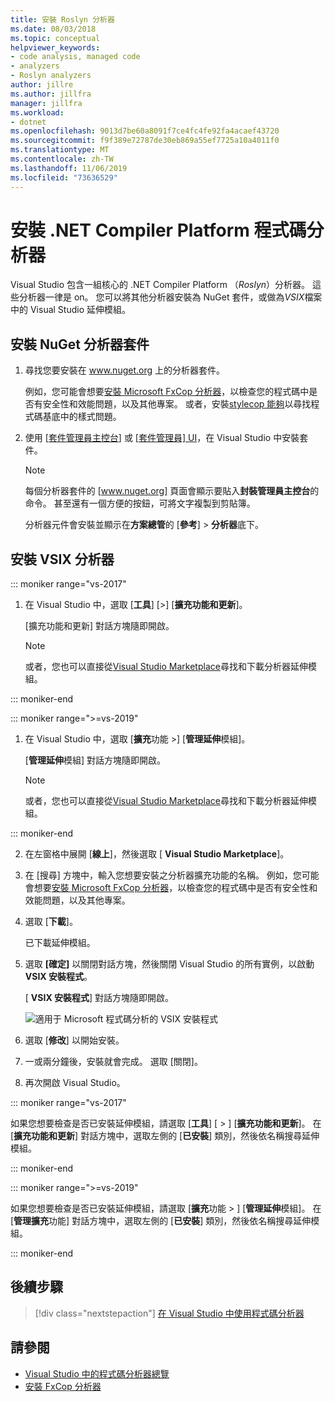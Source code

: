 ```yaml
---
title: 安裝 Roslyn 分析器
ms.date: 08/03/2018
ms.topic: conceptual
helpviewer_keywords:
- code analysis, managed code
- analyzers
- Roslyn analyzers
author: jillre
ms.author: jillfra
manager: jillfra
ms.workload:
- dotnet
ms.openlocfilehash: 9013d7be60a8091f7ce4fc4fe92fa4acaef43720
ms.sourcegitcommit: f9f389e72787de30eb869a55ef7725a10a4011f0
ms.translationtype: MT
ms.contentlocale: zh-TW
ms.lasthandoff: 11/06/2019
ms.locfileid: "73636529"
---
```

# <a name="install-net-compiler-platform-code-analyzers"></a>安裝 .NET Compiler Platform 程式碼分析器

Visual Studio 包含一組核心的 .NET Compiler Platform （*Roslyn*）分析器。 這些分析器一律是 on。 您可以將其他分析器安裝為 NuGet 套件，或做為*VSIX*檔案中的 Visual Studio 延伸模組。

## <a name="to-install-nuget-analyzer-packages"></a>安裝 NuGet 分析器套件

1. 尋找您要安裝在 www.nuget.org 上的分析器套件。

   例如，您可能會想要[安裝 Microsoft FxCop 分析器](install-fxcop-analyzers.md#nuget-package)，以檢查您的程式碼中是否有安全性和效能問題，以及其他專案。 或者，安裝[stylecop 能夠](https://www.nuget.org/packages/stylecop.analyzers/)以尋找程式碼基底中的樣式問題。

2. 使用 [[套件管理員主控台](/nuget/quickstart/install-and-use-a-package-in-visual-studio#package-manager-console)] 或 [[套件管理員] UI](/nuget/quickstart/install-and-use-a-package-in-visual-studio#package-manager-console)，在 Visual Studio 中安裝套件。

   > [!NOTE]
   > 每個分析器套件的 [www.nuget.org] 頁面會顯示要貼入**封裝管理員主控台**的命令。 甚至還有一個方便的按鈕，可將文字複製到剪貼簿。

   分析器元件會安裝並顯示在**方案總管**的 [**參考**]  > **分析器**底下。

## <a name="to-install-vsix-analyzers"></a>安裝 VSIX 分析器

::: moniker range="vs-2017"

1. 在 Visual Studio 中，選取 [**工具**] [>] [**擴充功能和更新**]。

   [擴充功能和更新] 對話方塊隨即開啟。

   > [!NOTE]
   > 或者，您也可以直接從[Visual Studio Marketplace](https://marketplace.visualstudio.com)尋找和下載分析器延伸模組。

::: moniker-end

::: moniker range=">=vs-2019"

1. 在 Visual Studio 中，選取 [**擴充**功能 >] [**管理延伸**模組]。

   [**管理延伸**模組] 對話方塊隨即開啟。

   > [!NOTE]
   > 或者，您也可以直接從[Visual Studio Marketplace](https://marketplace.visualstudio.com)尋找和下載分析器延伸模組。

::: moniker-end

2. 在左窗格中展開 [**線上**]，然後選取 [ **Visual Studio Marketplace**]。

3. 在 [搜尋] 方塊中，輸入您想要安裝之分析器擴充功能的名稱。 例如，您可能會想要[安裝 Microsoft FxCop 分析器](install-fxcop-analyzers.md#vsix)，以檢查您的程式碼中是否有安全性和效能問題，以及其他專案。

4. 選取 [**下載**]。

   已下載延伸模組。

5. 選取 **[確定]** 以關閉對話方塊，然後關閉 Visual Studio 的所有實例，以啟動**VSIX 安裝程式**。

   [ **VSIX 安裝程式**] 對話方塊隨即開啟。

   ![適用于 Microsoft 程式碼分析的 VSIX 安裝程式](media/vsix-installer-code-analysis.png)

6. 選取 [**修改**] 以開始安裝。

7. 一或兩分鐘後，安裝就會完成。 選取 [關閉]。

8. 再次開啟 Visual Studio。

::: moniker range="vs-2017"

如果您想要檢查是否已安裝延伸模組，請選取 [**工具**] [ > ] [**擴充功能和更新**]。 在 [**擴充功能和更新**] 對話方塊中，選取左側的 [**已安裝**] 類別，然後依名稱搜尋延伸模組。

::: moniker-end

::: moniker range=">=vs-2019"

如果您想要檢查是否已安裝延伸模組，請選取 [**擴充**功能  > ] [**管理延伸**模組]。 在 [**管理擴充**功能] 對話方塊中，選取左側的 [**已安裝**] 類別，然後依名稱搜尋延伸模組。

::: moniker-end

## <a name="next-steps"></a>後續步驟

> [!div class="nextstepaction"]
> [在 Visual Studio 中使用程式碼分析器](../code-quality/use-roslyn-analyzers.md)

## <a name="see-also"></a>請參閱

- [Visual Studio 中的程式碼分析器總覽](../code-quality/roslyn-analyzers-overview.md)
- [安裝 FxCop 分析器](../code-quality/install-fxcop-analyzers.md)

